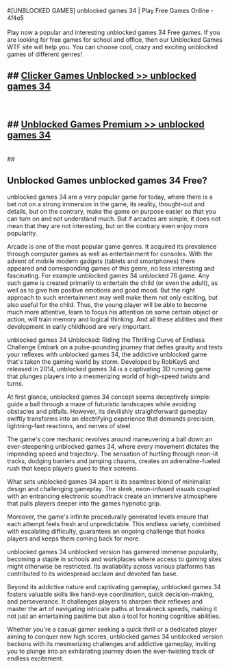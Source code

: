 #[UNBLOCKED GAMES] unblocked games 34 | Play Free Games Online - 4f4e5 <br>
<br>
Play now a popular and interesting unblocked games 34 Free games. If you are looking for free games for school and office, then our Unblocked Games WTF site will help you. You can choose cool, crazy and exciting unblocked games of different genres!


## ##  [Clicker Games Unblocked >> unblocked games 34](http://freeplayer.one?title=unblocked_games_34&ref=22)
  <br>

##  ## [Unblocked Games Premium >> unblocked games 34](http://freeplayer.one?title=unblocked_games_34&ref=22)
  <br>
  ##



## Unblocked Games unblocked games 34 Free?

unblocked games 34 are a very popular game for today, where there is a bet not on a strong immersion in the game, its reality, thought-out and details, but on the contrary, make the game on purpose easier so that you can turn on and not understand much. But if arcades are simple, it does not mean that they are not interesting, but on the contrary even enjoy more popularity.

Arcade is one of the most popular game genres. It acquired its prevalence through computer games as well as entertainment for consoles. With the advent of mobile modern gadgets (tablets and smartphones) there appeared and corresponding games of this genre, no less interesting and fascinating. For example unblocked games 34 unblocked 76 game. Any such game is created primarily to entertain the child (or even the adult), as well as to give him positive emotions and good mood. But the right approach to such entertainment may well make them not only exciting, but also useful for the child. Thus, the young player will be able to become much more attentive, learn to focus his attention on some certain object or action, will train memory and logical thinking. And all these abilities and their development in early childhood are very important.

unblocked games 34 Unblocked: Riding the Thrilling Curve of Endless Challenge
Embark on a pulse-pounding journey that defies gravity and tests your reflexes with unblocked games 34, the addictive unblocked game that's taken the gaming world by storm. Developed by RobKayS and released in 2014, unblocked games 34 is a captivating 3D running game that plunges players into a mesmerizing world of high-speed twists and turns.

At first glance, unblocked games 34 concept seems deceptively simple: guide a ball through a maze of futuristic landscapes while avoiding obstacles and pitfalls. However, its devilishly straightforward gameplay swiftly transforms into an electrifying experience that demands precision, lightning-fast reactions, and nerves of steel.

The game's core mechanic revolves around maneuvering a ball down an ever-steepening unblocked games 34, where every movement dictates the impending speed and trajectory. The sensation of hurtling through neon-lit tracks, dodging barriers and jumping chasms, creates an adrenaline-fueled rush that keeps players glued to their screens.

What sets unblocked games 34 apart is its seamless blend of minimalist design and challenging gameplay. The sleek, neon-infused visuals coupled with an entrancing electronic soundtrack create an immersive atmosphere that pulls players deeper into the games hypnotic grip.

Moreover, the game's infinite procedurally generated levels ensure that each attempt feels fresh and unpredictable. This endless variety, combined with escalating difficulty, guarantees an ongoing challenge that hooks players and keeps them coming back for more.

unblocked games 34 unblocked version has garnered immense popularity, becoming a staple in schools and workplaces where access to gaming sites might otherwise be restricted. Its availability across various platforms has contributed to its widespread acclaim and devoted fan base.

Beyond its addictive nature and captivating gameplay, unblocked games 34 fosters valuable skills like hand-eye coordination, quick decision-making, and perseverance. It challenges players to sharpen their reflexes and master the art of navigating intricate paths at breakneck speeds, making it not just an entertaining pastime but also a tool for honing cognitive abilities.

Whether you're a casual gamer seeking a quick thrill or a dedicated player aiming to conquer new high scores, unblocked games 34 unblocked version beckons with its mesmerizing challenges and addictive gameplay, inviting you to plunge into an exhilarating journey down the ever-twisting track of endless excitement.